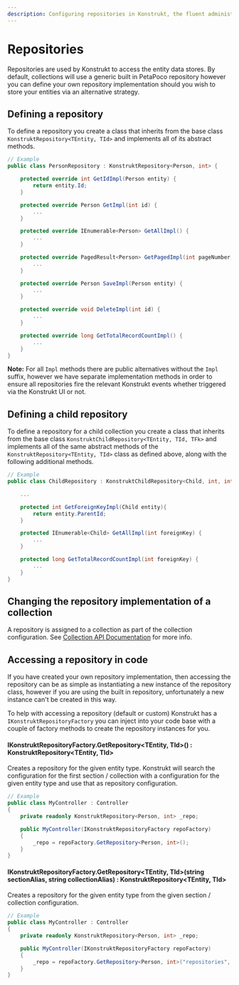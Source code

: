 ```yaml
---
description: Configuring repositories in Konstrukt, the fluent administration panel builder for Umbraco.
---
```


# Repositories

Repositories are used by Konstrukt to access the entity data stores. By default, collections will use a generic built in PetaPoco repository however you can define your own repository implementation should you wish to store your entities via an alternative strategy.

## Defining a repository

To define a repository you create a class that inherits from the base class `KonstruktRepository<TEntity, TId>` and implements all of its abstract methods.

````csharp
// Example
public class PersonRepository : KonstruktRepository<Person, int> {

    protected override int GetIdImpl(Person entity) {
        return entity.Id;
    }

    protected override Person GetImpl(int id) {
        ...
    }

    protected override IEnumerable<Person> GetAllImpl() {
        ...
    }

    protected override PagedResult<Person> GetPagedImpl(int pageNumber, int pageSize, Expression<Func<Person, bool>> whereClause, Expression<Func<Person, object>> orderBy, SortDirection orderDirection) {
        ...
    }

    protected override Person SaveImpl(Person entity) {
        ...
    }

    protected override void DeleteImpl(int id) {
        ...
    }

    protected override long GetTotalRecordCountImpl() {
        ...
    }
}
````

**Note:** For all `Impl` methods there are public alternatives without the `Impl` suffix, however we have separate implementation methods in order to ensure all repositories fire the relevant Konstrukt events whether triggered via the Konstrukt UI or not.

## Defining a child repository

To define a repository for a child collection you create a class that inherits from the base class `KonstruktChildRepository<TEntity, TId, TFk>` and implements all of the same abstract methods of the `KonstruktRepository<TEntity, TId>` class as defined above, along with the following additional methods.

````csharp
// Example
public class ChildRepository : KonstruktChildRepository<Child, int, int> {

    ...

    protected int GetForeignKeyImpl(Child entity){
        return entity.ParentId;
    }

    protected IEnumerable<Child> GetAllImpl(int foreignKey) {
        ...
    }

    protected long GetTotalRecordCountImpl(int foreignKey) {
        ...
    }
}
````

## Changing the repository implementation of a collection

A repository is assigned to a collection as part of the collection configuration. See [Collection API Documentation](collections.md#changing-a-collection-repository-implementation) for more info.

## Accessing a repository in code

If you have created your own repository implementation, then accessing the repository can be as simple as instantiating a new instance of the repository class, however if you are using the built in repository, unfortunately a new instance can't be created in this way.

To help with accessing a repository (default or custom) Konstrukt has a `IKonstruktRepositoryFactory` you can inject into your code base with a couple of factory methods to create the repository instances for you.

#### **IKonstruktRepositoryFactory.GetRepository&lt;TEntity, TId&gt;() : KonstruktRepository&lt;TEntity, TId&gt;**

Creates a repository for the given entity type. Konstrukt will search the configuration for the first section / collection with a configuration for the given entity type and use that as repository configuration.

````csharp
// Example
public class MyController : Controller
{
    private readonly KonstruktRepository<Person, int> _repo;

    public MyController(IKonstruktRepositoryFactory repoFactory) 
    {
        _repo = repoFactory.GetRepository<Person, int>();
    }
}
````

#### **IKonstruktRepositoryFactory.GetRepository&lt;TEntity, TId&gt;(string sectionAlias, string collectionAlias) : KonstruktRepository&lt;TEntity, TId&gt;**

Creates a repository for the given entity type from the given section / collection configuration.

````csharp
// Example
public class MyController : Controller
{
    private readonly KonstruktRepository<Person, int> _repo;

    public MyController(IKonstruktRepositoryFactory repoFactory) 
    {
        _repo = repoFactory.GetRepository<Person, int>("repositories", "person");
    }
}
````


